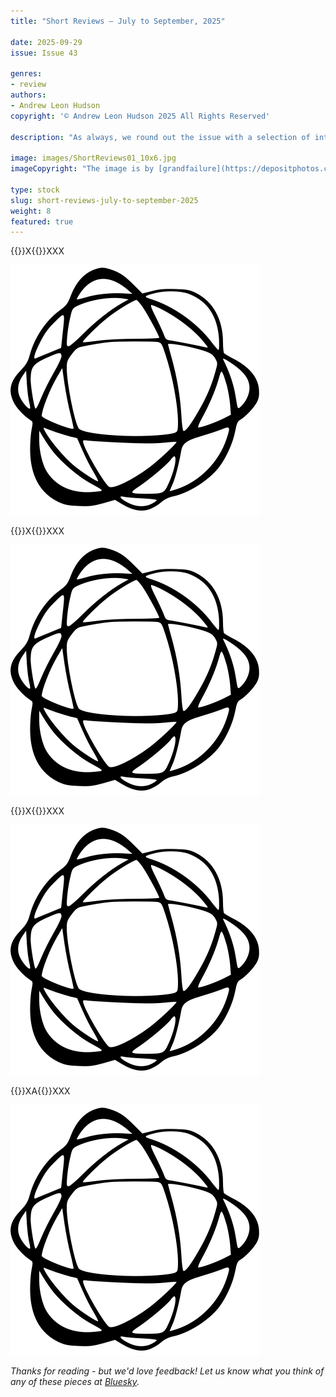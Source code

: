 ```yaml
---
title: "Short Reviews – July to September, 2025"

date: 2025-09-29
issue: Issue 43

genres:
- review
authors:
- Andrew Leon Hudson
copyright: '© Andrew Leon Hudson 2025 All Rights Reserved'

description: "As always, we round out the issue with a selection of interesting speculative fiction from around the web, as always with an eye on those zines that may have slipped under your reading radar…"

image: images/ShortReviews01_10x6.jpg
imageCopyright: "The image is by [grandfailure](https://depositphotos.com/368748152/stock-photo-man-standing-mysterious-library-digital.html) via DepositPhotos.com."

type: stock
slug: short-reviews-july-to-september-2025
weight: 8
featured: true
---
```


{{<glyph>}}X{{</glyph>}}XXX

![Orbit-sml ><](images/Orbit.svg)

{{<glyph>}}X{{</glyph>}}XXX

![Orbit-sml ><](images/Orbit.svg)

{{<glyph>}}X{{</glyph>}}XXX

![Orbit-sml ><](images/Orbit.svg)

{{<glyph>}}XA{{</glyph>}}XXX

![Orbit-lrg](images/Orbit.svg)

*Thanks for reading - but we'd love feedback! Let us know what you think of any of these pieces at [Bluesky](https://bsky.app/profile/mythaxis.bsky.social).*
